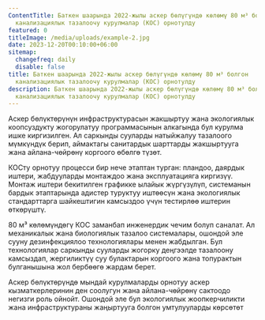 ```yaml
---
ContentTitle: Баткен шаарында 2022-жылы аскер бөлүгүндө көлөмү 80 м³ болгон
  канализациялык тазалоочу курулмалар (КОС) орнотулду
featured: 0
titleImage: /media/uploads/example-2.jpg
date: 2023-12-20T00:10:00+06:00
sitemap:
  changefreq: daily
  disable: false
title: Баткен шаарында 2022-жылы аскер бөлүгүндө көлөмү 80 м³ болгон
  канализациялык тазалоочу курулмалар (КОС) орнотулду
description: Баткен шаарында 2022-жылы аскер бөлүгүндө көлөмү 80 м³ болгон
  канализациялык тазалоочу курулмалар (КОС) орнотулду
---
```

Аскер бөлүктөрүнүн инфраструктурасын
жакшыртуу жана экологиялык коопсуздукту жогорулатуу программасынын алкагында
бул курулма ишке киргизилген. Ал саркынды сууларды натыйжалуу тазалоого
мүмкүндүк берип, аймактагы санитардык шарттарды жакшыртууга жана айлана-чөйрөнү
коргоого өбөлгө түзөт.

КОСту орнотуу процесси бир нече
этаптан турган: пландоо, даярдык иштери, жабдууларды монтаждоо жана
эксплуатацияга киргизүү. Монтаж иштери бекитилген графикке ылайык жүргүзүлүп,
системанын бардык этаптарында адистер туруктуу иштөөсүн жана экологиялык
стандарттарга шайкештигин камсыздоо үчүн тестирлөө иштерин өткөрүштү.

80 м³ көлөмүндөгү КОС заманбап инженердик чечим болуп
саналат. Ал механикалык жана биологиялык тазалоо системалары, ошондой эле сууну
дезинфекциялоо технологиялары менен жабдылган. Бул технологиялар саркынды
сууларды жогорку деңгээлде тазалоону камсыздап, жергиликтүү суу булактарын
коргоого жана топурактын булганышына жол бербөөгө жардам берет.

Аскер бөлүктөрүндө мындай курулмаларды орнотуу
аскер кызматкерлеринин ден соолугун жана айлана-чөйрөнү сактоодо негизги роль
ойнойт. Ошондой эле бул экологиялык жоопкерчиликти жана инфраструктураны
жаңыртууга болгон умтулууларды көрсөтөт
